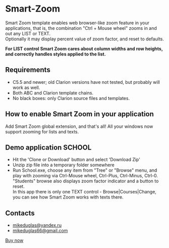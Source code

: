 # Smart-Zoom

Smart Zoom template enables web browser-like zoom feature in your applications, that is, the combination "Ctrl + Mouse wheel" zooms in and out any LIST or TEXT.  
Optionally it may display percent value of zoom factor, and reset to defaults.  

**For LIST control Smart Zoom cares about column widths and row heights, and correctly handles styles applied to the list.**

## Requirements  
- C5.5 and newer; old Clarion versions have not tested, but probably will work as well.
- Both ABC and Clarion template chains.
- No black boxes: only Clarion source files and templates.

## How to enable Smart Zoom in your application
Add Smart Zoom global extension, and that's all! All your windows now support zooming for lists and texts.

## Demo application SCHOOL
- Hit the 'Clone or Download' button and select 'Download Zip'
- Unzip zip file into a temporary folder somewhere
- Run School.exe, choose any item from "Tree" or "Browse" menu, and play with zooming via Ctrl-Mouse wheel, Ctrl-Plus, Ctrl-Minus, Ctrl-0.  
"Students" browse also displays zoom factor indicator and a button to reset.  
In this app there is only one TEXT control - Browse|Courses|Change, you can see how Smart Zoom works with texts there.

## Contacts
- <mikeduglas@yandex.ru>
- <mikeduglas66@gmail.com>


[Buy now](https://www.clarionshop.com/checkout.cfm?pid=1649&q=1&)
